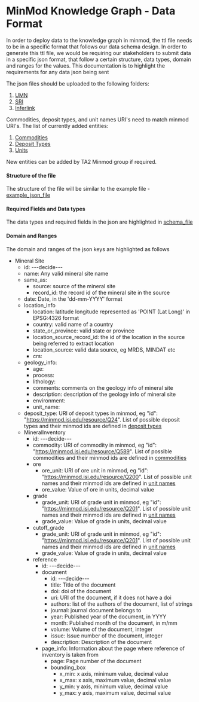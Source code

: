 # MinMod Knowledge Graph - Data Format

In order to deploy data to the knowledge graph in minmod, the ttl file needs to be in a specific format that follows our data schema design. In order to generate this ttl file, we would be requiring our stakeholders to submit data in a specific json format, that follow a certain structure, data types, domain and ranges for the values.
This documentation is to highlight the requirements for any data json being sent

The json files should be uploaded to the following folders:

1. [UMN](umn)
2. [SRI](sri)
3. [Inferlink](inferlink)

Commodities, deposit types, and unit names URI's need to match minmod URI's. The list of currently added entities:

1. [Commodities](https://github.com/DARPA-CRITICALMAAS/ta2-minmod-data/blob/main/data/entities/commodities/minmod_commodities.csv)
2. [Deposit Types](https://github.com/DARPA-CRITICALMAAS/ta2-minmod-data/blob/main/data/entities/depositTypes/minmod_deposit_types.csv)
3. [Units](https://github.com/DARPA-CRITICALMAAS/ta2-minmod-data/blob/main/data/entities/units/minmod_units.csv)

New entities can be added by TA2 Minmod group if required.

#### Structure of the file

The structure of the file will be similar to the example file - [example_json_file](example_mine.json)

#### Required Fields and Data types
The data types and required fields in the json are highlighted in [schema_file](datatypes.json)

#### Domain and Ranges

The domain and ranges of the json keys are highlighted as follows

- Mineral Site
  * id: ---decide---
  * name: Any valid mineral site name
  * same_as: 
    * source: source of the mineral site
    * record_id: the record id of the mineral site in the source
  * date: Date, in the 'dd-mm-YYYY' format
  * location_info
    * location: latitude longitude represented as 'POINT (Lat Long)' in EPSG:4326 format
    * country: valid name of a country
    * state_or_province: valid state or province
    * location_source_record_id: the id of the location in the source being referred to extract location
    * location_source: valid data source, eg MRDS, MINDAT etc
    * crs: 
  * geology_info:
    * age: 
    * process: 
    * lithology: 
    * comments: comments on the geology info of mineral site
    * description: description of the geology info of mineral site
    * environment:
    * unit_name: 
  * deposit_type: URI of deposit types in minmod, eg "id": "https://minmod.isi.edu/resource/Q24". List of possible deposit types and their minmod ids are defined in [deposit types](https://github.com/DARPA-CRITICALMAAS/ta2-minmod-data/blob/main/data/entities/depositTypes/minmod_deposit_types.csv)
  * MineralInventory
    * id: ---decide---
    * commodity: URI of commodity in minmod, eg "id": "https://minmod.isi.edu/resource/Q589". List of possible commodities and their minmod ids are defined in [commodities](https://github.com/DARPA-CRITICALMAAS/ta2-minmod-data/blob/main/data/entities/commodities/minmod_commodities.csv)
    * ore
      * ore_unit: URI of ore unit in minmod, eg "id": "https://minmod.isi.edu/resource/Q200". List of possible unit names and their minmod ids are defined in [unit names](https://github.com/DARPA-CRITICALMAAS/ta2-minmod-data/blob/main/data/entities/units/minmod_units.csv)
      * ore_value: Value of ore in units, decimal value
    * grade
      * grade_unit: URI of grade unit in minmod, eg "id": "https://minmod.isi.edu/resource/Q201". List of possible unit names and their minmod ids are defined in [unit names](https://github.com/DARPA-CRITICALMAAS/ta2-minmod-data/blob/main/data/entities/units/minmod_units.csv)
      * grade_value: Value of grade in units, decimal value
    * cutoff_grade
      * grade_unit: URI of grade unit in minmod, eg "id": "https://minmod.isi.edu/resource/Q201". List of possible unit names and their minmod ids are defined in [unit names](https://github.com/DARPA-CRITICALMAAS/ta2-minmod-data/blob/main/data/entities/units/minmod_units.csv)
      * grade_value: Value of grade in units, decimal value
    * reference
      * id: ---decide---
      * document
        * id: ---decide---
        * title: Title of the document 
        * doi: doi of the document 
        * uri: URI of the document, if it does not have a doi
        * authors: list of the authors of the document, list of strings
        * journal: journal document belongs to
        * year: Published year of the document, in YYYY
        * month: Published month of the document, in m/mm
        * volume: Volume of the document, integer
        * issue: Issue number of the document, integer
        * description: Description of the document
      * page_info: Information about the page where reference of inventory is taken from
        * page: Page number of the document
        * bounding_box
          * x_min: x axis, minimum value, decimal value
          * x_max: x axis, maximum value, decimal value
          * y_min: y axis, minimum value, decimal value
          * y_max: y axis, maximum value, decimal value
     